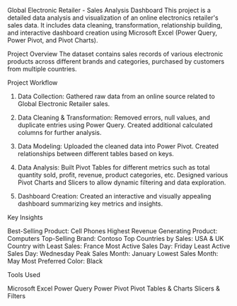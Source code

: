 Global Electronic Retailer - Sales Analysis Dashboard
This project is a detailed data analysis and visualization of an online electronics retailer's sales data. It includes data cleaning, transformation, relationship building, and interactive dashboard creation using Microsoft Excel (Power Query, Power Pivot, and Pivot Charts).

Project Overview
The dataset contains sales records of various electronic products across different brands and categories, purchased by customers from multiple countries.

Project Workflow 

1. Data Collection:
Gathered raw data from an online source related to Global Electronic Retailer sales.

2. Data Cleaning & Transformation:
Removed errors, null values, and duplicate entries using Power Query.
Created additional calculated columns for further analysis.

3. Data Modeling:
Uploaded the cleaned data into Power Pivot.
Created relationships between different tables based on keys.

4. Data Analysis:
Built Pivot Tables for different metrics such as total quantity sold, profit, revenue, product categories, etc.
Designed various Pivot Charts and Slicers to allow dynamic filtering and data exploration.

5. Dashboard Creation:
Created an interactive and visually appealing dashboard summarizing key metrics and insights.


Key Insights

Best-Selling Product: Cell Phones
Highest Revenue Generating Product: Computers
Top-Selling Brand: Contoso
Top Countries by Sales: USA & UK
Country with Least Sales: France
Most Active Sales Day: Friday
Least Active Sales Day: Wednesday
Peak Sales Month: January
Lowest Sales Month: May
Most Preferred Color: Black

Tools Used

Microsoft Excel
Power Query
Power Pivot
Pivot Tables & Charts
Slicers & Filters
